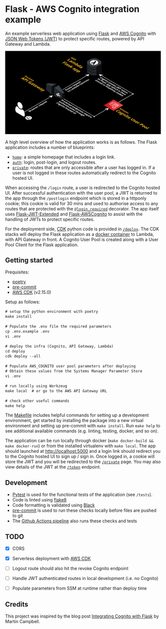 # Flask - AWS Cognito integration example

An example serverless web application using [Flask](https://flask.palletsprojects.com/en/2.0.x/) and [AWS Cognito](https://aws.amazon.com/cognito/) with [JSON Web Tokens (JWT)](https://jwt.io/) to protect specific routes, powered by API Gateway and Lambda.

![Architecture](architecture.png)

A high level overview of how the application works is as follows. The Flask application includes a number of blueprints:

* [`home`](src/webapp/home/routes.py): a simple homepage that includes a login link.
* [`auth`](src/webapp/auth/routes.py): login, post-login, and logout routes.
* [`private`](src/webapp/private/routes.py): routes that are only accessible after a user has logged in. If a user is not logged in these routes automatically redirect to the Cognito hosted UI.

When accessing the `/login` route, a user is redirected to the Cognito hosted UI. After successful authentication with the user pool, a JWT is returned to the app through the `/postlogin` endpoint which is stored in a httponly cookie; this cookie is valid for 30 mins and used to authorise access to any routes that are protected with the [`@login_required`](/src/webapp/auth/utils.py) decorator. The app itself uses [Flask-JWT-Extended](https://flask-jwt-extended.readthedocs.io/en/stable/) and [Flask-AWSCognito](https://flask-awscognito.readthedocs.io/en/latest/index.html) to assist with the handling of JWTs to protect specific routes.

For the deployment side, [CDK](https://aws.amazon.com/cdk/) python code is provided in [`/deploy`](/deploy/app.py). The CDK stacks will deploy the Flask application as a [docker container](Dockerfile) to Lambda, with API Gateway in front. A Cognito User Pool is created along with a User Pool Client for the Flask application.

## Getting started

Prequisites:

* [poetry](https://python-poetry.org/)
* [pre-commit](https://pre-commit.com/)
* [AWS CDK](https://aws.amazon.com/cdk/) (v2.15.0)

Setup as follows:

```shell
# setup the python environment with poetry
make install

# Populate the .env file the required parameters
cp .env.example .env
vi .env

# deploy the infra (Cognito, API Gateway, Lambda)
cd deploy
cdk deploy --all

# Populate AWS_COGNITO user pool parameters after deploying
# Obtain these values from the Systems Manager Parameter Store
vi .env

# run locally using Workzeug
make local  # or go to the AWS API Gateway URL

# check other useful commands
make help
```

The [Makefile](Makefile) includes helpful commands for setting up a development environment, get started by installing the package into a new virtual environment and setting up pre-commit with `make install`. Run `make help` to see additional available commands (e.g. linting, testing, docker, and so on).

The application can be run locally through docker (`make docker-build && make docker-run`) or from the installed virtualenv with `make local`. The app should launched at [http://localhost:5000](http://localhost:5000) and a login link should redirect you to the Cognito hosted UI to sign up / sign in. Once logged in, a cookie will store the JWT and you will be redirected to the [`/private`](http://localhost:5000/private) page. You may also view details of the JWT at the [`/token`](http://localhost:5000/token) endpoint.


## Development

* [Pytest](https://docs.pytest.org/en/6.2.x/) is used for the functional tests of the application (see `/tests`).
* Code is linted using [flake8](https://flake8.pycqa.org/en/latest/)
* Code formatting is validated using [Black](https://github.com/psf/black)
* [pre-commit](https://pre-commit.com/) is used to run these checks locally before files are pushed to git
* The [Github Actions pipeline](.github/workflows/pipeline.yml) also runs these checks and tests


## TODO

- [x] CORS
- [X] Serverless deployment with [AWS CDK](https://aws.amazon.com/cdk/)
- [ ] Logout route should also hit the revoke Cognito endpoint
- [ ] Handle JWT authenticated routes in local development (i.e. no Cognito)
- [ ] Populate parameters from SSM at runtime rather than deploy time


## Credits

This project was inspired by the blog post [Integrating Cognito with Flask](https://medium.com/analytics-vidhya/integrating-cognito-with-flask-e00010866054) by Martin Campbell.
